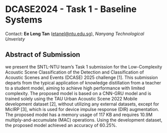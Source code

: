 # DCASE2024 - Task 1 - Baseline Systems

Contact: **Ee Leng Tan** (etanel@ntu.edu.sg), *Nanyang Technological Unveristy*



## Abstract of Submission

we present the SNTL-NTU team’s Task 1 submission for the Low-Complexity Acoustic Scene Classification of the Detection and Classification of Acoustic Scenes and Events (DCASE) 2025 challenge [1]. This submission departs from the typical application of knowledge distillation from a teacher to a student model, aiming to achieve high performance with limited complexity. The proposed model is based on a CNN-GRU model and is trained solely using the TAU Urban Acoustic Scene 2022 Mobile development dataset [2], without utilizing any external datasets, except for MicIRP [3], which is used for device impulse response (DIR) augmentation. The proposed model has a memory usage of 117 KB and requires 10.9M multiply-and-accumulate (MAC) operations. Using the development dataset, the proposed model achieved an accuracy of 60.25%.



